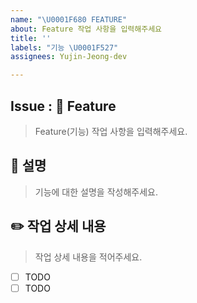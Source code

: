 ```yaml
---
name: "\U0001F680 FEATURE"
about: Feature 작업 사항을 입력해주세요
title: ''
labels: "기능 \U0001F527"
assignees: Yujin-Jeong-dev

---
```


## Issue : 🚀 Feature
> Feature(기능) 작업 사항을 입력해주세요.

## 📝 설명
> 기능에 대한 설명을 작성해주세요.

## ✏️ 작업 상세 내용
> 작업 상세 내용을 적어주세요.
- [ ] TODO
- [ ] TODO
